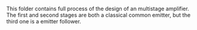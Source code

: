 This folder contains full process of the design of an multistage amplifier. The first and second stages are both a classical common emitter, but the third one is a emitter follower.
